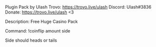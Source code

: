 Plugin Pack by Ulash
Trovo: https://trovo.live/ulash
Discord: Ulash#3836
Donate: https://trovo.live/ulash <3

Description:
Free Huge Casino Pack

Command:
	!coinflip amount side
	
Side should heads or tails

